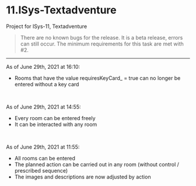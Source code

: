 # 11.ISys-Textadventure
 Project for ISys-11, Textadventure

> There are no known bugs for the release. It is a beta release, errors can still occur. The minimum requirements for this task are met with #2.

<hr>

As of June 29th, 2021 at 16:10:

- Rooms that have the value requiresKeyCard_ = true can no longer be entered without a key card

<br>

As of June 29th, 2021 at 14:55:

- Every room can be entered freely
- It can be interacted with any room

<br>

As of June 29th, 2021 at 11:55:

- All rooms can be entered
- The planned action can be carried out in any room (without control / prescribed sequence)
- The images and descriptions are now adjusted by action
